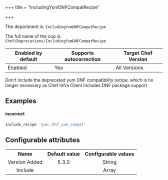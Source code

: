 +++
title = "IncludingYumDNFCompatRecipe"

+++

<!-- This content is automatically generated. See https://github.com/chef/chef-web-docs/blob/main/generated/README.md -->

The department is: `IncludingYumDNFCompatRecipe`

The full name of the cop is: `Chef/Deprecations/IncludingYumDNFCompatRecipe`

| Enabled by default | Supports autocorrection | Target Chef Version |
| --- | --- | --- |
| Enabled | Yes | All Versions |

Don't include the deprecated yum DNF compatibility recipe, which is no longer necessary
as Chef Infra Client includes DNF package support

## Examples


#### incorrect

```ruby
include_recipe 'yum::dnf_yum_compat'
```

## Configurable attributes

<table>
<tbody><tr>
<th>Name</th>
<th>Default value</th>
<th>Configurable values</th>
</tr>
<tr>
<td style="text-align:center">Version Added</td>
<td style="text-align:center">5.3.0</td>
<td style="text-align:center">String</td>
</tr>
<tr><td style="text-align:center">Include</td>
<td style="text-align:center"><ul>
</ul>
</td>
<td style="text-align:center">Array</td>
</tr></tbody></table>
